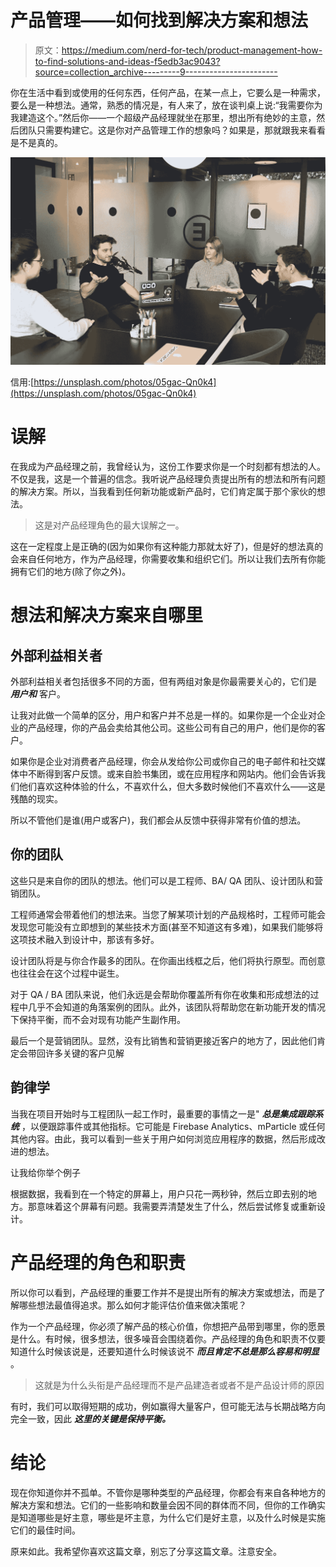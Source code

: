 # 产品管理——如何找到解决方案和想法

> 原文：<https://medium.com/nerd-for-tech/product-management-how-to-find-solutions-and-ideas-f5edb3ac9043?source=collection_archive---------9----------------------->

你在生活中看到或使用的任何东西，任何产品，在某一点上，它要么是一种需求，要么是一种想法。通常，熟悉的情况是，有人来了，放在谈判桌上说:“我需要你为我建造这个。”然后你——一个超级产品经理就坐在那里，想出所有绝妙的主意，然后团队只需要构建它。这是你对产品管理工作的想象吗？如果是，那就跟我来看看是不是真的。

![](img/03e081c2a76f260bd802c51015400620.png)

信用:[https://unsplash.com/photos/05gac-Qn0k4](https://unsplash.com/photos/05gac-Qn0k4)

# 误解

在我成为产品经理之前，我曾经认为，这份工作要求你是一个时刻都有想法的人。不仅是我，这是一个普遍的信念。我听说产品经理负责提出所有的想法和所有问题的解决方案。所以，当我看到任何新功能或新产品时，它们肯定属于那个家伙的想法。

> 这是对产品经理角色的最大误解之一。

这在一定程度上是正确的(因为如果你有这种能力那就太好了)，但是好的想法真的会来自任何地方，作为产品经理，你需要收集和组织它们。所以让我们去所有你能拥有它们的地方(除了你之外)。

# 想法和解决方案来自哪里

## 外部利益相关者

外部利益相关者包括很多不同的方面，但有两组对象是你最需要关心的，它们是 ***用户和*** 客户。

让我对此做一个简单的区分，用户和客户并不总是一样的。如果你是一个企业对企业的产品经理，你的产品会卖给其他公司。这些公司有自己的用户，他们是你的客户。

如果你是企业对消费者产品经理，你会从发给你公司或你自己的电子邮件和社交媒体中不断得到客户反馈。或来自脸书集团，或在应用程序和网站内。他们会告诉我们他们喜欢这种体验的什么，不喜欢什么，但大多数时候他们不喜欢什么——这是残酷的现实。

所以不管他们是谁(用户或客户)，我们都会从反馈中获得非常有价值的想法。

## 你的团队

这些只是来自你的团队的想法。他们可以是工程师、BA/ QA 团队、设计团队和营销团队。

工程师通常会带着他们的想法来。当您了解某项计划的产品规格时，工程师可能会发现您可能没有立即想到的某些技术方面(甚至不知道这有多难)，如果我们能够将这项技术融入到设计中，那该有多好。

设计团队将是与你合作最多的团队。在你画出线框之后，他们将执行原型。而创意也往往会在这个过程中诞生。

对于 QA / BA 团队来说，他们永远是会帮助你覆盖所有你在收集和形成想法的过程中几乎不会知道的角落案例的团队。此外，该团队将帮助您在新功能开发的情况下保持平衡，而不会对现有功能产生副作用。

最后一个是营销团队。显然，没有比销售和营销更接近客户的地方了，因此他们肯定会带回许多关键的客户见解

## 韵律学

当我在项目开始时与工程团队一起工作时，最重要的事情之一是" ***总是集成跟踪系统*** ，以便跟踪事件或其他指标。它可能是 Firebase Analytics、mParticle 或任何其他内容。由此，我可以看到一些关于用户如何浏览应用程序的数据，然后形成改进的想法。

让我给你举个例子

根据数据，我看到在一个特定的屏幕上，用户只花一两秒钟，然后立即去别的地方。那意味着这个屏幕有问题。我需要弄清楚发生了什么，然后尝试修复或重新设计。

# 产品经理的角色和职责

所以你可以看到，产品经理的重要工作并不是提出所有的解决方案或想法，而是了解哪些想法最值得追求。那么如何才能评估价值来做决策呢？

作为一个产品经理，你必须了解产品的核心价值，你想把产品带到哪里，你的愿景是什么。有时候，很多想法，很多噪音会围绕着你。产品经理的角色和职责不仅要知道什么时候该说是，还要知道什么时候该说不 ***而且肯定不总是那么容易和明显*** 。

> 这就是为什么头衔是产品经理而不是产品建造者或者不是产品设计师的原因

有时，我们可以取得短期的成功，例如赢得大量客户，但可能无法与长期战略方向完全一致，因此 ***这里的关键是保持平衡。***

# 结论

现在你知道你并不孤单。不管你是哪种类型的产品经理，你都会有来自各种地方的解决方案和想法。它们的一些影响和数量会因不同的群体而不同，但你的工作确实是知道哪些是好主意，哪些是坏主意，为什么它们是好主意，以及什么时候是实施它们的最佳时间。

原来如此。我希望你喜欢这篇文章，别忘了分享这篇文章。注意安全。
